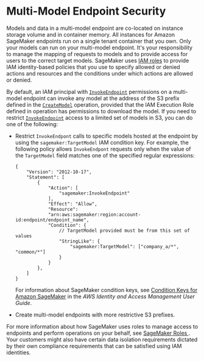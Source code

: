 # Multi\-Model Endpoint Security<a name="multi-model-endpoint-security"></a>

Models and data in a multi\-model endpoint are co\-located on instance storage volume and in container memory\. All instances for Amazon SageMaker endpoints run on a single tenant container that you own\. Only your models can run on your multi\-model endpoint\. It's your responsibility to manage the mapping of requests to models and to provide access for users to the correct target models\. SageMaker uses [IAM roles](https://docs.aws.amazon.com/IAM/latest/UserGuide/id_roles.html) to provide IAM identity\-based policies that you use to specify allowed or denied actions and resources and the conditions under which actions are allowed or denied\.

By default, an IAM principal with [ `InvokeEndpoint`](https://docs.aws.amazon.com/sagemaker/latest/APIReference/API_InvokeEndpoint.html) permissions on a multi\-model endpoint can invoke any model at the address of the S3 prefix defined in the [ `CreateModel`](https://docs.aws.amazon.com/sagemaker/latest/APIReference/API_CreateModel.html) operation, provided that the IAM Execution Role defined in operation has permissions to download the model\. If you need to restrict [ `InvokeEndpoint`](https://docs.aws.amazon.com/sagemaker/latest/APIReference/API_InvokeEndpoint.html) access to a limited set of models in S3, you can do one of the following:
+ Restrict `InvokeEndpont` calls to specific models hosted at the endpoint by using the `sagemaker:TargetModel` IAM condition key\. For example, the following policy allows `InvokeEndpont` requests only when the value of the `TargetModel` field matches one of the specified regular expressions:

  ```
  {
      "Version": "2012-10-17",
      "Statement": [
          {
              "Action": [
                  "sagemaker:InvokeEndpoint"
              ],
              "Effect": "Allow",
              "Resource":
              "arn:aws:sagemaker:region:account-id:endpoint/endpoint_name",
              "Condition": {
                  // TargetModel provided must be from this set of values
                  "StringLike": {
                      "sagemaker:TargetModel": ["company_a/*", "common/*"]
                  }
              }
          },
      ]
  }
  ```

  For information about SageMaker condition keys, see [Condition Keys for Amazon SageMaker](https://docs.aws.amazon.com/IAM/latest/UserGuide/list_amazonsagemaker.html#amazonsagemaker-policy-keys) in the *AWS Identity and Access Management User Guide*\.
+ Create multi\-model endpoints with more restrictive S3 prefixes\. 

For more information about how SageMaker uses roles to manage access to endpoints and perform operations on your behalf, see [SageMaker Roles ](sagemaker-roles.md)\. Your customers might also have certain data isolation requirements dictated by their own compliance requirements that can be satisfied using IAM identities\.